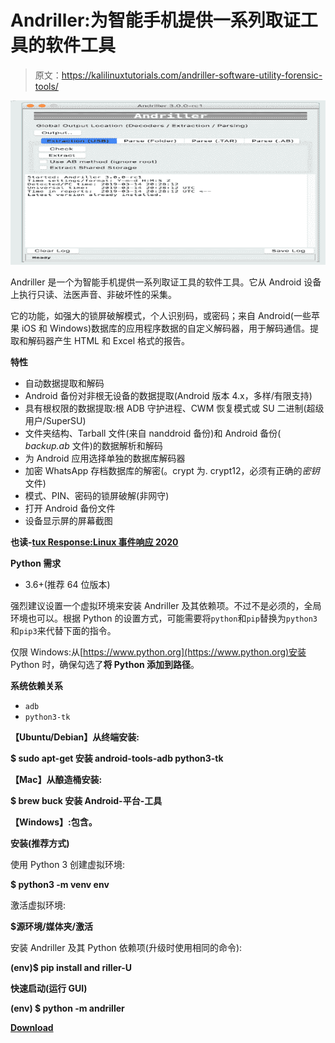 # Andriller:为智能手机提供一系列取证工具的软件工具

> 原文：<https://kalilinuxtutorials.com/andriller-software-utility-forensic-tools/>

[![Andriller : Software Utility With A Collection Of Forensic Tools For Smartphones](img/839c8e4f442da7d0b20445be6efd1cd4.png "Andriller : Software Utility With A Collection Of Forensic Tools For Smartphones")](https://1.bp.blogspot.com/-6lWwImWohps/XhzxE4i50vI/AAAAAAAAEb4/_3Zu9y4yMVoCnUSjsyIAyOjsxEPWpq5JQCLcBGAsYHQ/s1600/andriller%25281%2529.png)

Andriller 是一个为智能手机提供一系列取证工具的软件工具。它从 Android 设备上执行只读、法医声音、非破坏性的采集。

它的功能，如强大的锁屏破解模式，个人识别码，或密码；来自 Android(一些苹果 iOS 和 Windows)数据库的应用程序数据的自定义解码器，用于解码通信。提取和解码器产生 HTML 和 Excel 格式的报告。

**特性**

*   自动数据提取和解码
*   Android 备份对非根无设备的数据提取(Android 版本 4.x，多样/有限支持)
*   具有根权限的数据提取:根 ADB 守护进程、CWM 恢复模式或 SU 二进制(超级用户/SuperSU)
*   文件夹结构、Tarball 文件(来自 nanddroid 备份)和 Android 备份( *backup.ab* 文件)的数据解析和解码
*   为 Android 应用选择单独的数据库解码器
*   加密 WhatsApp 存档数据库的解密(。crypt 为. crypt12，必须有正确的*密钥*文件)
*   模式、PIN、密码的锁屏破解(非网守)
*   打开 Android 备份文件
*   设备显示屏的屏幕截图

**也读-[tux Response:Linux 事件响应 2020](https://kalilinuxtutorials.com/tuxresponse-linux-incident-response/)**

**Python 需求**

*   3.6+(推荐 64 位版本)

强烈建议设置一个虚拟环境来安装 Andriller 及其依赖项。不过不是必须的，全局环境也可以。根据 Python 的设置方式，可能需要将`python`和`pip`替换为`python3`和`pip3`来代替下面的指令。

仅限 Windows:从[https://www.python.org](https://www.python.org)安装 Python 时，确保勾选了**将 Python 添加到路径**。

**系统依赖关系**

*   `adb`
*   `python3-tk`

**【Ubuntu/Debian】从终端安装:**

**$ sudo apt-get 安装 android-tools-adb python3-tk**

**【Mac】从酿造桶安装:**

**$ brew buck 安装 Android-平台-工具**

**【Windows】:包含。**

**安装(推荐方式)**

使用 Python 3 创建虚拟环境:

**$ python3 -m venv env**

激活虚拟环境:

**$源环境/媒体夹/激活**

安装 Andriller 及其 Python 依赖项(升级时使用相同的命令):

**(env)$ pip install and riller-U**

**快速启动(运行 GUI)**

**(env) $ python -m andriller**

[**Download**](https://github.com/den4uk/andriller)